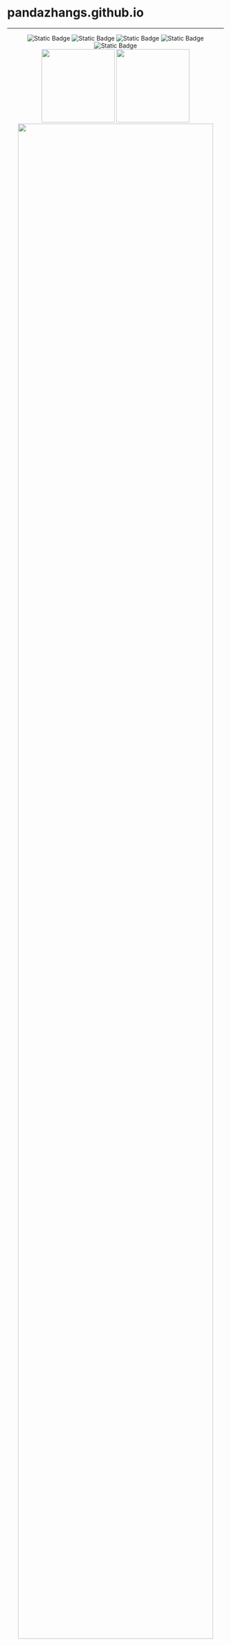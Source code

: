 # pandazhangs.github.io
-----
<div align="center">
<img alt="Static Badge" src="https://img.shields.io/badge/love-linux-blue">
<img alt="Static Badge" src="https://img.shields.io/badge/learn-go-green">
<img alt="Static Badge" src="https://img.shields.io/badge/c%2Fcpp-green">
<img alt="Static Badge" src="https://img.shields.io/badge/rust-orange">
<img alt="Static Badge" src="https://img.shields.io/badge/python-blue">
</div>





<div align="center">
<span>  </span>
<img height="170px" src="https://github-readme-stats.vercel.app/api?username=daidaiJ&theme=vue-dark&show_icons=true" /><span>  </span><img height="170px" src="https://github-readme-stats.vercel.app/api/top-langs/?username=daidaiJ&theme=vue-dark&show_icons=true&layout=compact&langs_count=8" />
<span>  </span>
 <img  width="95%" src="https://github-readme-activity-graph.vercel.app/graph?username=daidaiJ&theme=vue&radius=10"/>
</div>

<!--START_SECTION:waka-->

```txt
Python     15 hrs 53 mins  ███████████████████░░░░░░   76.49 %
Markdown   1 hr 37 mins    ██░░░░░░░░░░░░░░░░░░░░░░░   07.86 %
Go         1 hr 29 mins    █▓░░░░░░░░░░░░░░░░░░░░░░░   07.22 %
C          1 hr 24 mins    █▓░░░░░░░░░░░░░░░░░░░░░░░   06.77 %
TOML       19 mins         ▒░░░░░░░░░░░░░░░░░░░░░░░░   01.54 %
```

<!--END_SECTION:waka-->

